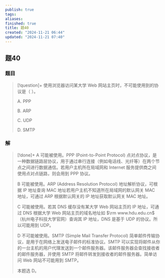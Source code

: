 ```yaml
---
publish: true
tags: 
aliases: 
finished: true
title: 题40
created: "2024-11-21 06:44"
updated: "2024-11-21 07:40"
---
```

## 题40
### 题目
> [!question]+
> 使用浏览器访问某大学 Web 网站主页时，不可能使用到的协议是（ ）。
> 
> A. PPP
> 
> B. ARP
> 
> C. UDP
> 
> D. SMTP
### 解
> [!done]+
> A 可能被使用。PPP (Point-to-Point Protocol) 点对点协议，是一种数据链路层协议，用于通过串行连接（例如电话线、光纤等）在两个节点之间进行数据通信。若用户主机所在局域网和 Internet 服务提供商之间使用点对点链路，则会用到 PPP 协议。
> 
> B 可能被使用。ARP (Address Resolution Protocol) 地址解析协议，可根据 IP 地址查询 MAC 地址若用户主机不知道所在局域网的默认网关 MAC 地址，可通过 ARP 根据默认网关的 IP 地址获取默认网关 MAC 地址。
> 
> C 可能被使用。若其 DNS 缓存没有某大学 Web 网站主页的 IP 地址，可通过 DNS 根据大学 Web 网站主页的域名地址如 $\rm www.hdu.edu.cn$ （杭州电子科技大学官网）查询其 IP 地址，DNS 是基于 UDP 的协议。所以可能用到 UDP。
> 
> D 不可能被使用。SMTP (Simple Mail Transfer Protocol) 简单邮件传输协议，是用于在网络上发送电子邮件的标准协议。SMTP 可以实现将邮件从你的一台主机的用户代理发送到一个邮件服务器。该邮件服务器会查找接收者的邮件服务器，并使用 SMTP 将邮件转发到接收者的邮件服务器。简单访问 Web 网站不可能用到 SMTP。
> 
> 本题选 D。